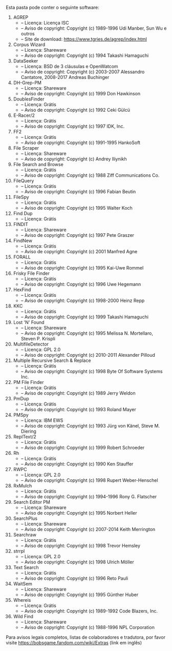 ﻿Esta pasta pode conter o seguinte software:

1. AGREP
   - – Licença: Licença ISC
   - – Aviso de copyright: Copyright (c) 1989-1996 Udi Manber, Sun Wu e outros
   - – Site de download: https://www.tgries.de/agrep/index.html
2. Corpus Wizard
   - – Licença: Shareware
   - – Aviso de copyright: Copyright (c) 1994 Takashi Hamaguchi
3. DataSeeker
   - – Licença: BSD de 3 cláusulas e OpenWatcom
   - – Aviso de copyright: Copyright (c) 2003-2007 Alessandro Cantatore, 2008-2017 Andreas Buchinger
4. DH-Grep-PM
   - – Licença: Shareware
   - – Aviso de copyright: Copyright (c) 1999 Don Hawkinson
5. DoublesFinder
   - – Licença: Grátis
   - – Aviso de copyright: Copyright (c) 1992 Ceki Gülcü
6. E-Racer/2
   - – Licença: Grátis
   - – Aviso de copyright: Copyright (c) 1997 IDK, Inc.
7. FF2
   - – Licença: Grátis
   - – Aviso de copyright: Copyright (c) 1991-1995 HankoSoft
8. File Scraper
   - – Licença: Shareware
   - – Aviso de copyright: Copyright (c) Andrey Iliynikh
9. File Search and Browse
   - – Licença: Grátis
   - – Aviso de copyright: Copyright (c) 1988 Ziff Communications Co.
10. FileQuery
    - – Licença: Grátis
    - – Aviso de copyright: Copyright (c) 1996 Fabian Beutin
11. FileSpy
    - – Licença: Grátis
    - – Aviso de copyright: Copyright (c) 1995 Walter Koch
12. Find Dup
    - – Licença: Grátis
13. FINDIT
    - – Licença: Shareware
    - – Aviso de copyright: Copyright (c) 1997 Pete Graszer
14. FindNew
    - – Licença: Grátis
    - – Aviso de copyright: Copyright (c) 2001 Manfred Agne
15. FORALL
    - – Licença: Grátis
    - – Aviso de copyright: Copyright (c) 1995 Kai-Uwe Rommel
16. Frisky File Finder
    - – Licença: Grátis
    - – Aviso de copyright: Copyright (c) 1996 Uwe Hegemann
17. HexFind
    - – Licença: Grátis
    - – Aviso de copyright: Copyright (c) 1998-2000 Heinz Repp
18. KKC
    - – Licença: Grátis
    - – Aviso de copyright: Copyright (c) 1999 Takashi Hamaguchi
19. Lost 'N' Found
    - – Licença: Shareware
    - – Aviso de copyright: Copyright (c) 1995 Melissa N. Mortellaro, Steven P. Krispli
20. MultifileDetector
    - – Licença: GPL 2.0
    - – Aviso de copyright: Copyright (c) 2010-2011 Alexander Pilloud
21. Multiple Recursive Search & Replace
    - – Licença: Grátis
    - – Aviso de copyright: Copyright (c) 1998 Byte Of Software Systems Inc.
22. PM File Finder
    - – Licença: Grátis
    - – Aviso de copyright: Copyright (c) 1989 Jerry Weldon
23. PmDup
    - – Licença: Grátis
    - – Aviso de copyright: Copyright (c) 1993 Roland Mayer
24. PMSpy
    - – Licença: IBM EWS
    - – Aviso de copyright: Copyright (c) 1993 Jürg von Känel, Steve M. Diering
25. ReplText/2
    - – Licença: Grátis
    - – Aviso de copyright: Copyright (c) 1999 Robert Schroeder
26. Rh
    - – Licença: Grátis
    - – Aviso de copyright: Copyright (c) 1990 Ken Stauffer
27. RWPC
    - – Licença: GPL 2.0
    - – Aviso de copyright: Copyright (c) 1998 Rupert Weber-Henschel
28. RxMulch
    - – Licença: Grátis
    - – Aviso de copyright: Copyright (c) 1994-1996 Rony G. Flatscher
29. Search Editor PM
    - – Licença: Shareware
    - – Aviso de copyright: Copyright (c) 1995 Norbert Heller
30. SearchPlus
    - – Licença: Shareware
    - – Aviso de copyright: Copyright (c) 2007-2014 Keith Merrington
31. Searchraw
    - – Licença: Grátis
    - – Aviso de copyright: Copyright (c) 1998 Trevor Hemsley
32. strrpl
    - – Licença: GPL 2.0
    - – Aviso de copyright: Copyright (c) 1998 Ulrich Möller
33. Text Search
    - – Licença: Grátis
    - – Aviso de copyright: Copyright (c) 1996 Reto Pauli
34. WaitSem
    - – Licença: Shareware
    - – Aviso de copyright: Copyright (c) 1995 Günther Huber
35. Whereis
    - – Licença: Grátis
    - – Aviso de copyright: Copyright (c) 1989-1992 Code Blazers, Inc.
36. Wild Find
    - – Licença: Shareware
    - – Aviso de copyright: Copyright (c) 1988-1996 NPL Corporation

Para avisos legais completos, listas de colaboradores e tradutora, por favor visite https://bobsgame.fandom.com/wiki/Extras (link em inglês)
